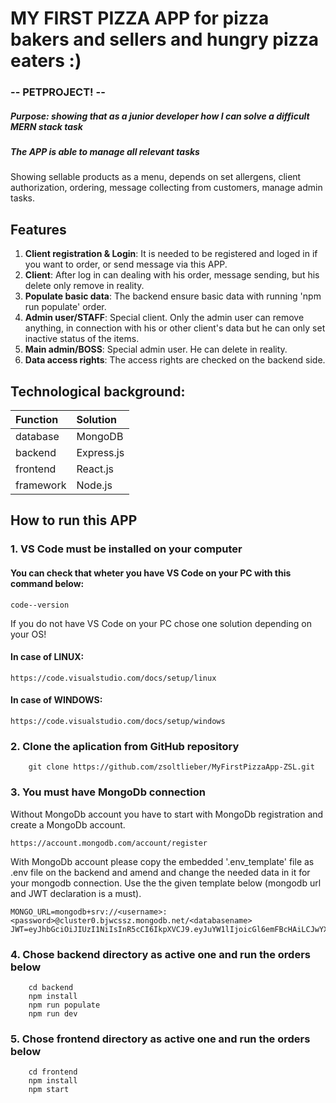 # MY FIRST PIZZA APP for pizza bakers and sellers and hungry pizza eaters :)
###  -- PETPROJECT! --
##### Purpose: showing that as a junior developer how I can solve a difficult MERN stack task

##### The APP is able to manage all relevant tasks
Showing sellable products as a menu, depends on set allergens, client authorization, ordering, message collecting from customers, manage admin tasks.

## Features
1. **Client registration & Login**: It is needed to be registered and loged in if you want to order, or send message via this APP.
2. **Client**: After log in can dealing with his order, message sending, but his delete only remove in reality.
3. **Populate basic data**: The backend ensure basic data with running 'npm run populate' order.
4. **Admin user/STAFF**: Special client. Only the admin user can remove anything, in connection with his or other client's data but he can only set inactive status of the items.
5. **Main admin/BOSS**: Special admin user. He can delete in reality.
6. **Data access rights**: The access rights are checked on the backend side.

## Technological background:
| Function | Solution |
| :------ | :------ |
| database | MongoDB |
| backend | Express.js |
| frontend | React.js |
| framework | Node.js |

## How to run this APP

### 1. VS Code must be installed on your computer

#### You can check that wheter you have VS Code on your PC with this command below:
```
code--version
```
If you do not have VS Code on your PC chose one solution depending on your OS!

#### In case of LINUX:
```
https://code.visualstudio.com/docs/setup/linux
```

#### In case of WINDOWS:
```
https://code.visualstudio.com/docs/setup/windows
```

### 2. Clone the aplication from GitHub repository
```
    git clone https://github.com/zsoltlieber/MyFirstPizzaApp-ZSL.git
```

### 3. You must have MongoDb connection
Without MongoDb account you have to start with MongoDb registration and create a MongoDb account. 
```
https://account.mongodb.com/account/register
```
With MongoDb account please copy the embedded '.env_template' file as .env file on the backend and amend and change the needed data in it for your mongodb connection. 
Use the the given template below (mongodb url and JWT declaration is a must).
```
MONGO_URL=mongodb+srv://<username>:<password>@cluster0.bjwcssz.mongodb.net/<databasename>
JWT=eyJhbGciOiJIUzI1NiIsInR5cCI6IkpXVCJ9.eyJuYW1lIjoicGl6emFBcHAiLCJwYXNzd29yZCI6InBhc3N3b3JkIn0.GEMK9chTUlL_FlKM9GeKEwF6NnYJKUgNd3KGJDES33A
```

### 4. Chose backend directory as active one and run the orders below
```
    cd backend
    npm install
    npm run populate
    npm run dev
```
### 5. Chose frontend directory as active one and run the orders below
```
    cd frontend
    npm install
    npm start
```
